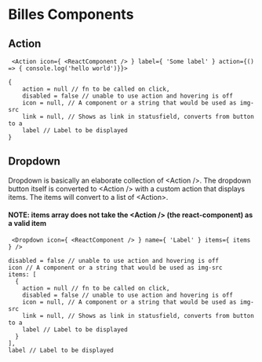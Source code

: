 # Billes Components
## Action
```
 <Action icon={ <ReactComponent /> } label={ 'Some label' } action={() => { console.log('hello world')}}>
```
```
{
    action = null // fn to be called on click,
    disabled = false // unable to use action and hovering is off
    icon = null, // A component or a string that would be used as img-src
    link = null, // Shows as link in statusfield, converts from button to a
    label // Label to be displayed
}
```

## Dropdown
Dropdown is basically an elaborate collection of \<Action />.
The dropdown button itself is converted to \<Action /> with a custom action that displays items. The items will convert to a list of \<Action>.
#### NOTE: items array does not take the \<Action /> (the react-component) as a valid item
```
 <Dropdown icon={ <ReactComponent /> } name={ 'Label' } items={ items } />
```
```
disabled = false // unable to use action and hovering is off
icon // A component or a string that would be used as img-src
items: [
  {
    action = null // fn to be called on click,
    disabled = false // unable to use action and hovering is off
    icon = null, // A component or a string that would be used as img-src
    link = null, // Shows as link in statusfield, converts from button to a
    label // Label to be displayed
  }
],
label // Label to be displayed
```